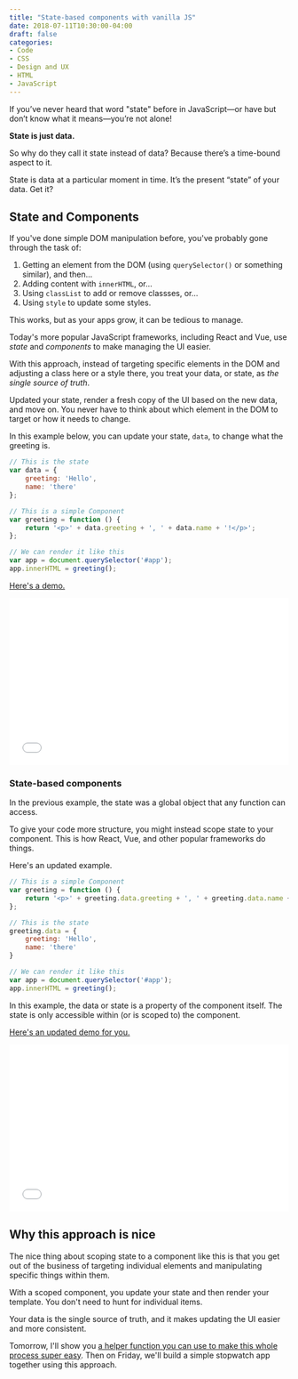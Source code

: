 ```yaml
---
title: "State-based components with vanilla JS"
date: 2018-07-11T10:30:00-04:00
draft: false
categories:
- Code
- CSS
- Design and UX
- HTML
- JavaScript
---
```


If you’ve never heard that word "state" before in JavaScript&mdash;or have but don’t know what it means&mdash;you’re not alone!

**State is just data.**

So why do they call it state instead of data? Because there’s a time-bound aspect to it.

State is data at a particular moment in time. It’s the present “state” of your data. Get it?

## State and Components

If you've done simple DOM manipulation before, you've probably gone through the task of:

1. Getting an element from the DOM (using `querySelector()` or something similar), and then...
2. Adding content with `innerHTML`, or...
3. Using `classList` to add or remove classses, or...
4. Using `style` to update some styles.

This works, but as your apps grow, it can be tedious to manage.

Today's more popular JavaScript frameworks, including React and Vue, use *state* and *components* to make managing the UI easier.

With this approach, instead of targeting specific elements in the DOM and adjusting a class here or a style there, you treat your data, or state, as *the single source of truth*.

Updated your state, render a fresh copy of the UI based on the new data, and move on. You never have to think about which element in the DOM to target or how it needs to change.

In this example below, you can update your state, `data`, to change what the greeting is.

```js
// This is the state
var data = {
	greeting: 'Hello',
	name: 'there'
};

// This is a simple Component
var greeting = function () {
	return '<p>' + data.greeting + ', ' + data.name + '!</p>';
};

// We can render it like this
var app = document.querySelector('#app');
app.innerHTML = greeting();
```

[Here's a demo.](http://jsfiddle.net/cferdinandi/fwmLjq8n/2/)

<div class="fluid-vids"><iframe width="100%" height="300" src="//jsfiddle.net/cferdinandi/fwmLjq8n/2/embedded/" allowfullscreen="allowfullscreen" allowpaymentrequest frameborder="0"></iframe></div>

### State-based components

In the previous example, the state was a global object that any function can access.

To give your code more structure, you might instead scope state to your component. This is how React, Vue, and other popular frameworks do things.

Here's an updated example.

```js
// This is a simple Component
var greeting = function () {
	return '<p>' + greeting.data.greeting + ', ' + greeting.data.name + '!</p>';
};

// This is the state
greeting.data = {
	greeting: 'Hello',
	name: 'there'
}

// We can render it like this
var app = document.querySelector('#app');
app.innerHTML = greeting();
```

In this example, the data or state is a property of the component itself. The state is only accessible within (or is scoped to) the component.

[Here's an updated demo for you.](http://jsfiddle.net/cferdinandi/fwmLjq8n/12/)

<div class="fluid-vids"><iframe width="100%" height="300" src="//jsfiddle.net/cferdinandi/fwmLjq8n/12/embedded/" allowfullscreen="allowfullscreen" allowpaymentrequest frameborder="0"></iframe></div>

## Why this approach is nice

The nice thing about scoping state to a component like this is that you get out of the business of targeting individual elements and manipulating specific things within them.

With a scoped component, you update your state and then render your template. You don't need to hunt for individual items.

Your data is the single source of truth, and it makes updating the UI easier and more consistent.

Tomorrow, I'll show you [a helper function you can use to make this whole process super easy](/a-stateful-component-helper-function-for-vanilla-js/). Then on Friday, we'll build a simple stopwatch app together using this approach.